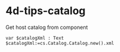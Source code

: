 # 4d-tips-catalog
Get host catalog from component

```4d
var $catalogXml : Text
$catalogXml:=cs.Catalog.Catalog.new().xml
```
